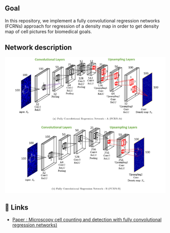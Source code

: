 
## Goal
In this repository, we implement a fully convolutional regression  networks (FCRNs) approach for regression of a density map in order to get density map of cell pictures for biomedical goals.
## Network description 
![alt text](https://github.com/Ananas1Anass/Cellular_counting/blob/main/Images/FCRN.png)

## 🔗 Links
- [ Paper : Microscopy cell counting and detection with fully convolutional regression networks)](https://www.tandfonline.com/doi/abs/10.1080/21681163.2016.1149104?journalCode=tciv20 "Microscopy cell counting and detection with fully convolutional regression networks")

